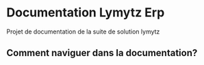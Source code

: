 # Documentation Lymytz Erp
Projet de documentation de la suite de solution lymytz
## Comment naviguer dans la documentation?
